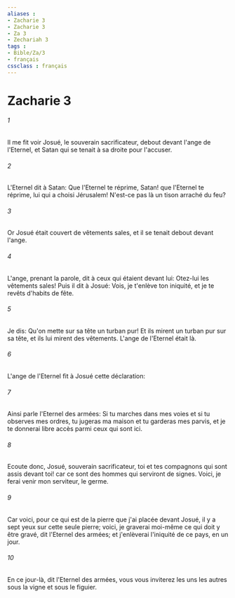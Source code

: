 ```yaml
---
aliases : 
- Zacharie 3
- Zacharie 3
- Za 3
- Zechariah 3
tags : 
- Bible/Za/3
- français
cssclass : français
---
```


# Zacharie 3

###### 1
Il me fit voir Josué, le souverain sacrificateur, debout devant l'ange de l'Eternel, et Satan qui se tenait à sa droite pour l'accuser.
###### 2
L'Eternel dit à Satan: Que l'Eternel te réprime, Satan! que l'Eternel te réprime, lui qui a choisi Jérusalem! N'est-ce pas là un tison arraché du feu?
###### 3
Or Josué était couvert de vêtements sales, et il se tenait debout devant l'ange.
###### 4
L'ange, prenant la parole, dit à ceux qui étaient devant lui: Otez-lui les vêtements sales! Puis il dit à Josué: Vois, je t'enlève ton iniquité, et je te revêts d'habits de fête.
###### 5
Je dis: Qu'on mette sur sa tête un turban pur! Et ils mirent un turban pur sur sa tête, et ils lui mirent des vêtements. L'ange de l'Eternel était là.
###### 6
L'ange de l'Eternel fit à Josué cette déclaration:
###### 7
Ainsi parle l'Eternel des armées: Si tu marches dans mes voies et si tu observes mes ordres, tu jugeras ma maison et tu garderas mes parvis, et je te donnerai libre accès parmi ceux qui sont ici.
###### 8
Ecoute donc, Josué, souverain sacrificateur, toi et tes compagnons qui sont assis devant toi! car ce sont des hommes qui serviront de signes. Voici, je ferai venir mon serviteur, le germe.
###### 9
Car voici, pour ce qui est de la pierre que j'ai placée devant Josué, il y a sept yeux sur cette seule pierre; voici, je graverai moi-même ce qui doit y être gravé, dit l'Eternel des armées; et j'enlèverai l'iniquité de ce pays, en un jour.
###### 10
En ce jour-là, dit l'Eternel des armées, vous vous inviterez les uns les autres sous la vigne et sous le figuier.
